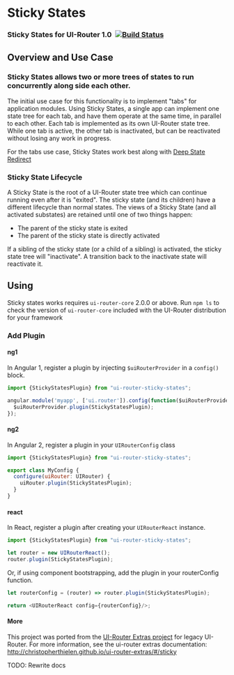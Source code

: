 # Sticky States

### Sticky States for UI-Router 1.0 &nbsp;[![Build Status](https://travis-ci.org/ui-router/sticky-states.svg?branch=master)](https://travis-ci.org/ui-router/sticky-states)

## Overview and Use Case

### Sticky States allows two or more trees of states to run concurrently along side each other.

The initial use case for this functionality is to implement "tabs" for application modules.
Using Sticky States, a single app can implement one state tree for each tab, and have them operate at the same time, in parallel to each other.
Each tab is implemented as its own UI-Router state tree.
While one tab is active, the other tab is inactivated, but can be reactivated without losing any work in progress.

For the tabs use case, Sticky States work best along with [Deep State Redirect](//ui-router.github.io/deep-state-redirect)

### Sticky State Lifecycle


A Sticky State is the root of a UI-Router state tree which can continue running even after it is "exited".
The sticky state (and its children) have a different lifecycle than normal states.
The views of a Sticky State (and all activated substates) are retained until one of two things happen:

- The parent of the sticky state is exited
- The parent of the sticky state is directly activated

If a sibling of the sticky state (or a child of a sibling) is activated, the sticky state tree will "inactivate".
A transition back to the inactivate state will reactivate it.


## Using

Sticky states works requires `ui-router-core` 2.0.0 or above.
Run `npm ls` to check the version of `ui-router-core` included with the UI-Router distribution for your framework

### Add Plugin

#### ng1

In Angular 1, register a plugin by injecting `$uiRouterProvider` in a `config()` block.

```js
import {StickyStatesPlugin} from "ui-router-sticky-states";

angular.module('myapp', ['ui.router']).config(function($uiRouterProvider) {
  $uiRouterProvider.plugin(StickyStatesPlugin);
});
```

#### ng2

In Angular 2, register a plugin in your `UIRouterConfig` class

```js
import {StickyStatesPlugin} from "ui-router-sticky-states";

export class MyConfig {
  configure(uiRouter: UIRouter) {
    uiRouter.plugin(StickyStatesPlugin);
  }
}
```

#### react

In React, register a plugin after creating your `UIRouterReact` instance.

```js
import {StickyStatesPlugin} from "ui-router-sticky-states";

let router = new UIRouterReact();
router.plugin(StickyStatesPlugin);
```

Or, if using component bootstrapping, add the plugin in your routerConfig function.

```js
let routerConfig = (router) => router.plugin(StickyStatesPlugin);

return <UIRouterReact config={routerConfig}/>;
```

#### More

This project was ported from the [UI-Router Extras project](//christopherthielen.github.io/ui-router-extras/) for legacy UI-Router.
For more information, see the ui-router extras documentation: http://christopherthielen.github.io/ui-router-extras/#/sticky

TODO: Rewrite docs

